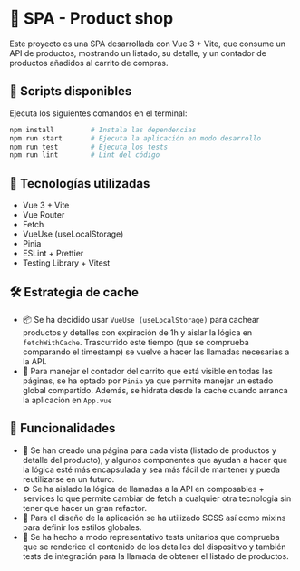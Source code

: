 # 📱 SPA - Product shop

Este proyecto es una SPA desarrollada con Vue 3 + Vite, que consume un API de productos, mostrando un listado, su detalle, y un contador de productos añadidos al carrito de compras.

## 📜 Scripts disponibles

Ejecuta los siguientes comandos en el terminal:

```bash
npm install         # Instala las dependencias
npm run start       # Ejecuta la aplicación en modo desarrollo
npm run test        # Ejecuta los tests
npm run lint        # Lint del código
```

## 🚀 Tecnologías utilizadas

- Vue 3 + Vite
- Vue Router
- Fetch
- VueUse (useLocalStorage)
- Pinia
- ESLint + Prettier
- Testing Library + Vitest

## 🛠️ Estrategia de cache

- 📦 Se ha decidido usar `VueUse (useLocalStorage)` para cachear productos y detalles con expiración de 1h y aislar la lógica en `fetchWithCache`. Trascurrido este tiempo (que se comprueba comparando el timestamp) se vuelve a hacer las llamadas necesarias a la API.
- 🍍 Para manejar el contador del carrito que está visible en todas las páginas, se ha optado por `Pinia` ya que permite manejar un estado global compartido. Además, se hidrata desde la cache cuando arranca la aplicación en `App.vue`

## 📝 Funcionalidades

- 📑 Se han creado una página para cada vista (listado de productos y detalle del producto), y algunos componentes que ayudan a hacer que la lógica esté más encapsulada y sea más fácil de mantener y pueda reutilizarse en un futuro.
- ⚙️ Se ha aislado la lógica de llamadas a la API en composables + services lo que permite cambiar de fetch a cualquier otra tecnologia sin tener que hacer un gran refactor.
- 🎨 Para el diseño de la aplicación se ha utilizado SCSS así como mixins para definir los estilos globales.
- 🧪 Se ha hecho a modo representativo tests unitarios que comprueba que se renderice el contenido de los detalles del dispositivo y también tests de integración para la llamada de obtener el listado de productos.
